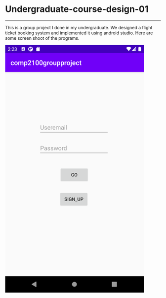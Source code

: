 # Undergraduate-course-design-01

-------------------

This is a group project I done in my undergraduate. We  designed a flight ticket booking system and implemented it using android studio. Here are some screen shoot of the programs. 

![Image](https://github.com/jioniee/Undergraduate-course-design-01/blob/main/image/p1.png)
